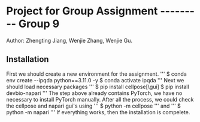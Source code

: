 # Project for Group Assignment --------- Group 9
Author: Zhengting Jiang, Wenjie Zhang, Wenjie Gu.

## Installation
First we should create a new environment for the assignment.
'''
  $ conda env create --ipqda python==3.11.0 -y
  $ conda activate ipqda
'''
Next we should load necessary packages
'''
  $ pip install cellpose[\gui\]
  $ pip install devbio-napari
'''
The step above already contains PyTorch, we have no necessary to install PyTorch manually.
After all the process, we could check the cellpose and napari gui's using
'''
  $ python -m cellpose
''' 
and 
''' 
  $ python -m napari
'''
If everything works, then the installation is compelete.
